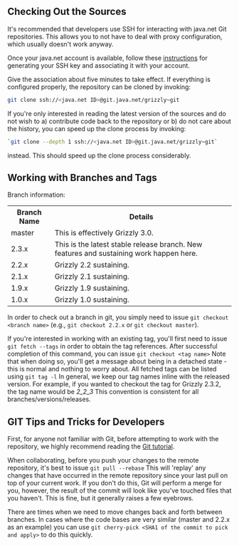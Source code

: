 ## Checking Out the Sources

It's recommended that developers use SSH for interacting with java.net Git repositories.
This allows you to not have to deal with proxy configuration, which usually doesn't work anyway.

Once your java.net account is available, follow these [instructions][sshkeygen] for
generating your SSH key and associating it with your account.

Give the association about five minutes to take effect.  If everything is configured
properly, the repository can be cloned by invoking:

 ```bash
git clone ssh://<java.net ID>@git.java.net/grizzly~git
```

If you're only interested in reading the latest version of the sources and do not wish
to a) contribute code back to the repository or b) do not care about the history,
you can speed up the clone process by invoking:

```bash
`git clone --depth 1 ssh://<java.net ID>@git.java.net/grizzly~git`
```

instead.  This should speed up the clone process considerably.

[sshkeygen]: http://java.net/projects/help/pages/GeneratingAnSSHKey

## Working with Branches and Tags

Branch information:

<table>
    <tr>
        <th>Branch Name</th>
        <th>Details</th>
    </tr>
    <tr>
        <td>master</td>
        <td>This is effectively Grizzly 3.0.</td>
    </tr>
    <tr>
        <td>2.3.x</td>
        <td>This is the latest stable release branch.  New features and sustaining work happen here.</td>
    </tr>
    <tr>
        <td>2.2.x</td>
        <td>Grizzly 2.2 sustaining.</td>
    </tr>
    <tr>
        <td>2.1.x</td>
        <td>Grizzly 2.1 sustaining.</td>
    </tr>
    <tr>
        <td>1.9.x</td>
        <td>Grizzly 1.9 sustaining.</td>
    </tr>
    <tr>
        <td>1.0.x</td>
        <td>Grizzly 1.0 sustaining.</td>
    </tr>
</table>

In order to check out a branch in git, you simply need to issue
`git checkout <branch name>` (e.g., `git checkout 2.2.x` or `git checkout master`).

If you're interested in working with an existing tag, you'll first need to issue
`git fetch --tags` in order to obtain the tag references.  After successful completion
of this command, you can issue `git checkout <tag name>` Note that when doing so, you'll
get a message about being in a detached state - this is normal and nothing to worry about.
All fetched tags can be listed using `git tag -l` In general, we keep our tag names
inline with the released version.  For example, if you wanted to checkout the tag
for Grizzly 2.3.2, the tag name would be *2_2_3* This convention is consistent for
all branches/versions/releases.

## GIT Tips and Tricks for Developers

First, for anyone not familiar with Git, before attempting to work with the repository,
we highly recommend reading the [Git tutorial][gitorial].

When collaborating, before you push your changes to the remote repository, it's best
to issue `git pull --rebase` This will 'replay' any changes that have occurred in the
remote repository since your last pull on top of your current work.  If you don't do this,
Git will perform a merge for you, however, the result of the commit will look like
you've touched files that you haven't.  This is fine, but it generally raises a few eyebrows.

There are times when we need to move changes back and forth between branches.
In cases where the code bases are very similar (master and 2.2.x as an example) you can
use `git cherry-pick <SHA1 of the commit to pick and apply>` to do this quickly.

[gitorial]: http://schacon.github.com/git/gittutorial.html